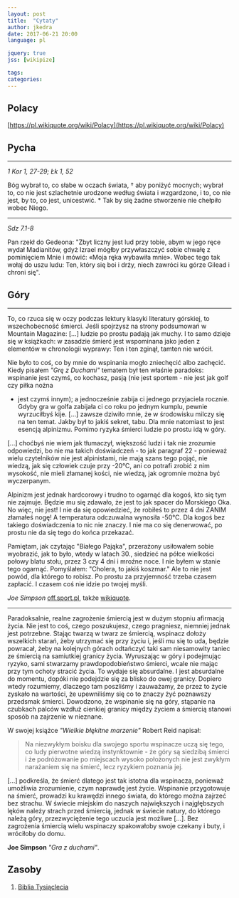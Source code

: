 ```yaml
---
layout: post
title:  "Cytaty"
author: jkedra
date: 2017-06-21 20:00
language: pl

jquery: true
jss: [wikipize]

tags: 
categories: 
---
```


## Polacy

[https://pl.wikiquote.org/wiki/Polacy](https://pl.wikiquote.org/wiki/Polacy)

## Pycha

---

*1 Kor 1, 27-29; Łk 1, 52*

Bóg wybrał to, co słabe w oczach świata, † aby poniżyć mocnych;
wybrał to, co nie jest szlachetnie urodzone według świata i wzgardzone,
i to, co nie jest,
by to, co jest, unicestwić. *
Tak by się żadne stworzenie nie chełpiło wobec Niego.

---

*Sdz 7.1-8*

Pan rzekł do Gedeona: "Zbyt liczny jest lud przy tobie, abym w jego ręce wydał
Madianitów, gdyż Izrael mógłby przywłaszczyć sobie chwałę z pominięciem Mnie i
mówić: «Moja ręka wybawiła mnie». Wobec tego tak wołaj do uszu ludu: Ten, który
się boi i drży, niech zawróci ku górze Gilead i chroni się". 


## Góry

---

To, co rzuca się w oczy podczas lektury klasyki literatury górskiej, to
wszechobecność śmierci. Jeśli spojrzysz na strony podsumowań w Mountain
Magazine: [...] ludzie po prostu padają jak muchy. I to samo dzieje się w
książkach: w zasadzie śmierć jest wspominana jako jeden z elementów w
chronologii wyprawy: Ten i ten zginął, tamten nie wrócił.

Nie było to coś, co by mnie do wspinania mogło zniechęcić albo zachęcić. Kiedy
pisałem _"Grę z Duchami"_ tematem był ten właśnie paradoks: wspinanie jest
czymś, co kochasz, pasją (nie jest sportem - nie jest jak golf czy piłka nożna
- jest czymś innym); a jednocześnie zabija ci jednego przyjaciela rocznie.
 Gdyby gra w golfa zabijała ci co roku po jednym kumplu, pewnie wyrzuciłbyś
kije. [...] zawsze dziwiło mnie, że w środowisku milczy się na ten temat. Jakby
był to jakiś sekret, tabu. Dla mnie natomiast to jest esencją alpinizmu. Pomimo
ryzyka śmierci ludzie po prostu idą w góry.

[...] choćbyś nie wiem jak tłumaczył, większość ludzi i tak nie zrozumie
odpowiedzi, bo nie ma takich doświadczeń - to jak paragraf 22 - ponieważ wielu
czytelników nie jest alpinistami, nie mają szans tego pojąć, nie wiedzą, jak
się człowiek czuje przy -20°C, ani co potrafi zrobić z nim wysokość, nie mieli
złamanej kości, nie wiedzą, jak ogromnie można być wyczerpanym.

Alpinizm jest jednak hardcorowy i trudno to ogarnąć dla kogoś, kto się tym nie
zajmuje. Będzie mu się zdawało, że jest to jak spacer do Morskiego Oka. No
więc, nie jest! I nie da się opowiedzieć, że robiłeś to przez 4 dni ZANIM
złamałeś nogę! A temperatura odczuwalna wynosiła -50°C. Dla kogoś bez takiego
doświadczenia to nic nie znaczy. I nie ma co się denerwować, po prostu nie da
się tego do końca przekazać.

Pamiętam, jak czytając "Białego Pająka", przerażony usiłowałem sobie wyobrazić,
jak to było, wtedy w latach 30., siedzieć na półce wielkości połowy blatu
stołu, przez 3 czy 4 dni i mroźne noce. I nie byłem w stanie tego ogarnąć.
Pomyślałem: "Cholera, to jakiś koszmar." Ale to nie jest powód, dla którego to
robisz. Po prostu za przyjemność trzeba czasem zapłacić. I czasem coś nie idzie
po twojej myśli.

*Joe Simpson* [off.sport.pl](http://off.sport.pl/off/1,111379,10857487,Joe_Simpson__Nie_jestem_juz_wspinaczem.html),
także [wikiquote](https://pl.wikiquote.org/wiki/Joe_Simpson).

---

Paradoksalnie, realne zagrożenie śmiercią jest w dużym stopniu afirmacją życia.
Nie jest to coś, czego poszukujesz, czego pragniesz, niemniej jednak jest
potrzebne. Stając twarzą w twarz ze śmiercią, wspinacz dołoży wszelkich starań,
żeby utrzymać się przy życiu i, jeśli mu się to uda, będzie powracał, żeby
na kolejnych górach odtańczyć taki sam niesamowity taniec ze śmiercią na
samiutkiej granicy życia. Wyruszając w góry i podejmując ryzyko, sami
stwarzamy prawdopodobieństwo śmierci, wcale nie mając przy tym ochoty stracić
życia. To wydaje się absurdalne. I jest absurdalne do momentu, dopóki nie
podejdzie się za blisko do owej granicy. Dopiero wtedy rozumiemy, dlaczego
tam poszliśmy i zauważamy, że przez to życie zyskało na wartości,
że upewniliśmy się co to znaczy żyć poznawszy przedsmak śmierci.
Dowodzono, że wspinanie się na góry, stąpanie na czubkach palców wzdłuż
cienkiej granicy między życiem a śmiercią stanowi sposób na zajrzenie
w nieznane.

W swojej książce _"Wielkie błękitne marzenie"_ Robert Reid napisał:

> Na niezwykłym boisku dla swojego sportu wspinacze uczą się tego,
> co ludy pierwotne wiedzą instynktownie - że góry są siedzibą śmierci
> i że podróżowanie po miejscach wysoko położonych nie jest zwykłym
> narażaniem się na śmierć, lecz ryzykiem poznania jej.

[...] podkreśla, że śmierć dlatego jest tak istotna dla wspinacza,
ponieważ umożliwia zrozumienie, czym naprawdę jest życie. Wspinanie
przygotowuje na śmierć, prowadzi ku krawędzi innego świata, do którego
można zajrzeć bez strachu. W świecie miejskim do naszych największych
i najgłębszych lęków należy strach przed śmiercią, jednak w świecie natury,
do którego należą góry, przezwyciężenie tego uczucia jest możliwe [...].
Bez zagrożenia śmiercią wielu wspinaczy spakowałoby swoje czekany i buty,
i wróciłoby do domu.

**Joe Simpson** _"Gra z duchami"_.


## Zasoby

1. [Biblia Tysiąclecia](http://biblia.deon.pl/)
